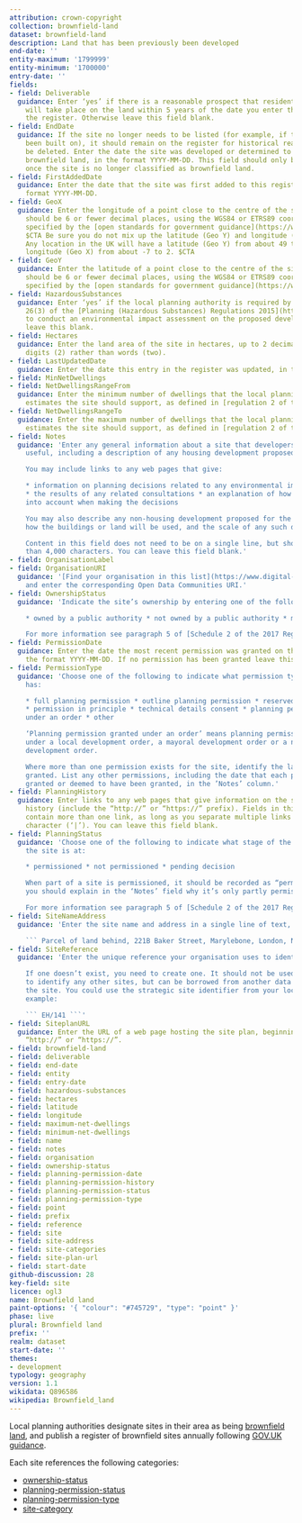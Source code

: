 ```yaml
---
attribution: crown-copyright
collection: brownfield-land
dataset: brownfield-land
description: Land that has been previously been developed
end-date: ''
entity-maximum: '1799999'
entity-minimum: '1700000'
entry-date: ''
fields:
- field: Deliverable
  guidance: Enter ‘yes’ if there is a reasonable prospect that residential development
    will take place on the land within 5 years of the date you enter this site in
    the register. Otherwise leave this field blank.
- field: EndDate
  guidance: If the site no longer needs to be listed (for example, if the site has
    been built on), it should remain on the register for historical reasons and not
    be deleted. Enter the date the site was developed or determined to no longer be
    brownfield land, in the format YYYY-MM-DD. This field should only be filled in
    once the site is no longer classified as brownfield land.
- field: FirstAddedDate
  guidance: Enter the date that the site was first added to this register, in the
    format YYYY-MM-DD.
- field: GeoX
  guidance: Enter the longitude of a point close to the centre of the site. The value
    should be 6 or fewer decimal places, using the WGS84 or ETRS89 coordinate systems
    specified by the [open standards for government guidance](https://www.gov.uk/government/publications/open-standards-for-government/exchange-of-location-point).
    $CTA Be sure you do not mix up the latitude (Geo Y) and longitude (Geo X) values.
    Any location in the UK will have a latitude (Geo Y) from about 49 to 57 and a
    longitude (Geo X) from about -7 to 2. $CTA
- field: GeoY
  guidance: Enter the latitude of a point close to the centre of the site. The value
    should be 6 or fewer decimal places, using the WGS84 or ETRS89 coordinate systems
    specified by the [open standards for government guidance](https://www.gov.uk/government/publications/open-standards-for-government/exchange-of-location-point).
- field: HazardousSubstances
  guidance: Enter ‘yes’ if the local planning authority is required by regulation
    26(3) of the [Planning (Hazardous Substances) Regulations 2015](https://www.legislation.gov.uk/uksi/2015/627/regulation/26/made)
    to conduct an environmental impact assessment on the proposed development. Otherwise
    leave this blank.
- field: Hectares
  guidance: Enter the land area of the site in hectares, up to 2 decimal places. Use
    digits (2) rather than words (two).
- field: LastUpdatedDate
  guidance: Enter the date this entry in the register was updated, in the format YYYY-MM-DD.
- field: MinNetDwellings
- field: NetDwellingsRangeFrom
  guidance: Enter the minimum number of dwellings that the local planning authority
    estimates the site should support, as defined in [regulation 2 of the 2017 Regulations](http://www.legislation.gov.uk/uksi/2017/403/regulation/2/made).
- field: NetDwellingsRangeTo
  guidance: Enter the maximum number of dwellings that the local planning authority
    estimates the site should support, as defined in [regulation 2 of the 2017 Regulations](http://www.legislation.gov.uk/uksi/2017/403/regulation/2/made).
- field: Notes
  guidance: 'Enter any general information about a site that developers might find
    useful, including a description of any housing development proposed for the site.

    You may include links to any web pages that give:

    * information on planning decisions related to any environmental impact assessments
    * the results of any related consultations * an explanation of how they were taken
    into account when making the decisions

    You may also describe any non-housing development proposed for the site. Indicate
    how the buildings or land will be used, and the scale of any such development.

    Content in this field does not need to be on a single line, but should be no longer
    than 4,000 characters. You can leave this field blank.'
- field: OrganisationLabel
- field: OrganisationURI
  guidance: '[Find your organisation in this list](https://www.digital-land.info/entity?typology=organisation)
    and enter the corresponding Open Data Communities URI.'
- field: OwnershipStatus
  guidance: 'Indicate the site’s ownership by entering one of the following values:

    * owned by a public authority * not owned by a public authority * mixed ownership

    For more information see paragraph 5 of [Schedule 2 of the 2017 Regulations](http://www.legislation.gov.uk/uksi/2017/403/schedule/2/made).'
- field: PermissionDate
  guidance: Enter the date the most recent permission was granted on the site, in
    the format YYYY-MM-DD. If no permission has been granted leave this blank.
- field: PermissionType
  guidance: 'Choose one of the following to indicate what permission type the site
    has:

    * full planning permission * outline planning permission * reserved matters approval
    * permission in principle * technical details consent * planning permission granted
    under an order * other

    ‘Planning permission granted under an order’ means planning permission granted
    under a local development order, a mayoral development order or a neighbourhood
    development order.

    Where more than one permission exists for the site, identify the latest permission
    granted. List any other permissions, including the date that each permission was
    granted or deemed to have been granted, in the ’Notes’ column.'
- field: PlanningHistory
  guidance: Enter links to any web pages that give information on the site’s planning
    history (include the “http://” or “https://” prefix). Fields in this column can
    contain more than one link, as long as you separate multiple links with the pipe
    character (‘|’). You can leave this field blank.
- field: PlanningStatus
  guidance: 'Choose one of the following to indicate what stage of the planning process
    the site is at:

    * permissioned * not permissioned * pending decision

    When part of a site is permissioned, it should be recorded as “permissioned” and
    you should explain in the ‘Notes’ field why it’s only partly permissioned.

    For more information see paragraph 5 of [Schedule 2 of the 2017 Regulations](http://www.legislation.gov.uk/uksi/2017/403/schedule/2/made).'
- field: SiteNameAddress
  guidance: 'Enter the site name and address in a single line of text, for example:

    ``` Parcel of land behind, 221B Baker Street, Marylebone, London, NW1 6XE ```'
- field: SiteReference
  guidance: 'Enter the unique reference your organisation uses to identify the site.

    If one doesn’t exist, you need to create one. It should not be used by your organisation
    to identify any other sites, but can be borrowed from another data set listing
    the site. You could use the strategic site identifier from your local plan, for
    example:

    ``` EH/141 ```'
- field: SiteplanURL
  guidance: Enter the URL of a web page hosting the site plan, beginning with either
    “http://” or “https://”.
- field: brownfield-land
- field: deliverable
- field: end-date
- field: entity
- field: entry-date
- field: hazardous-substances
- field: hectares
- field: latitude
- field: longitude
- field: maximum-net-dwellings
- field: minimum-net-dwellings
- field: name
- field: notes
- field: organisation
- field: ownership-status
- field: planning-permission-date
- field: planning-permission-history
- field: planning-permission-status
- field: planning-permission-type
- field: point
- field: prefix
- field: reference
- field: site
- field: site-address
- field: site-categories
- field: site-plan-url
- field: start-date
github-discussion: 28
key-field: site
licence: ogl3
name: Brownfield land
paint-options: '{ "colour": "#745729", "type": "point" }'
phase: live
plural: Brownfield land
prefix: ''
realm: dataset
start-date: ''
themes:
- development
typology: geography
version: 1.1
wikidata: Q896586
wikipedia: Brownfield_land
---
```


Local planning authorities designate sites in their area as being [brownfield land](https://www.gov.uk/guidance/brownfield-land-registers), and publish a register of brownfield sites annually following [GOV.UK guidance](https://www.gov.uk/government/publications/brownfield-land-registers-data-standard/publish-your-brownfield-land-data).

Each site references the following categories:

* [ownership-status](/dataset/ownership-status)
* [planning-permission-status](/dataset/planning-permission-status)
* [planning-permission-type](/dataset/planning-permission-type)
* [site-category](/dataset/site-category)
